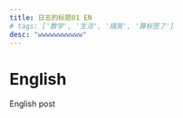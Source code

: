 ```yaml
---
title: 日志的标题01 EN
# tags: ['数学', '生活', '搞笑', '算标签了']
desc: "wwwwwwwwwww"
---
```


# English

English post
